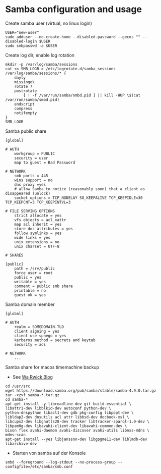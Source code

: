 # Samba configuration and usage


Create samba user (virtual, no linux login)
```
USER="new-user"
sudo adduser --no-create-home --disabled-password --gecos "" --disabled-login $USER
sudo smbpasswd -a $USER
```


Create log dir, enable log rotation
```
mkdir -p /var/log/samba/sessions
cat << SMB_LOGR > /etc/logrotate.d/samba_sessions
/var/log/samba/sessions/* {
    dayly
    missingok
    rotate 7
    postrotate
        [ ! -f /var/run/samba/nmbd.pid ] || kill -HUP \$(cat /var/run/samba/smbd.pid)
    endscript
    compress
    notifempty
}
SMB_LOGR
```

Samba public share
```
[global]

# AUTH
    workgroup = PUBLIC
    security = user
    map to guest = Bad Password

# NETWORK
    smb ports = 445
    wins support = no
    dns proxy =yes
    # allow Samba to notice (reasonably soon) that a client as disappeared (unlock)
    socket options = TCP_NODELAY SO_KEEPALIVE TCP_KEEPIDLE=30 TCP_KEEPCNT=3 TCP_KEEPINTVL=3

# FILE SERVING OPTIONS
    strict allocate = yes
    vfs objects = acl_xattr
    map acl inherit = yes
    store dos attributes = yes
    follow symlinks = yes
    wide links = yes
    unix extensions = no
    unix charset = UTF-8

# SHARES

[public]
    path = /srv/public
    force user = root
    public = yes
    writable = yes
    comment = public smb share
    printable = no
    guest ok = yes
```

Samba domain member
```
[global]

# AUTH
    realm = SOMEDOMAIN.TLD
    client signing = yes
    client use spnego = yes
    kerberos method = secrets and keytab
    security = ads

# NETWORK
    ...
```

Samba share for macos timemachine backup
* See [Wa Rwick Blog](http://wa.rwick.com/2018/04/08/minimal-ubuntu-time-machine-backup-service/)

```
cd /usr/src
wget https://download.samba.org/pub/samba/stable/samba-4.9.0.tar.gz
tar -xzvf samba-*.tar.gz
cd samba-*
apt-get install -y libreadline-dev git build-essential \
libattr1-dev libblkid-dev autoconf python-dev \
python-dnspython libacl1-dev gdb pkg-config libpopt-dev \
libldap2-dev dnsutils acl attr libbsd-dev docbook-xsl \
libcups2-dev libgnutls28-dev tracker libtracker-sparql-1.0-dev \
libpam0g-dev libavahi-client-dev libavahi-common-dev \
bison flex avahi-daemon avahi-discover avahi-utils libnss-mdns \
mdns-scan
apt-get install --yes libjansson-dev libgpgme11-dev liblmdb-dev libarchive-dev
```

* Starten von samba auf der Konsole
```
smbd --foreground --log-stdout --no-process-group --configfile=/etc/samba/smb.conf
```
